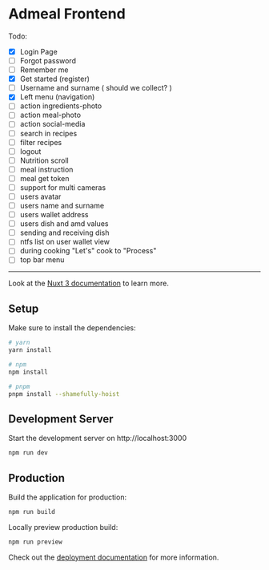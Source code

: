 # Admeal Frontend

Todo:
- [x] Login Page
- [ ] Forgot password
- [ ] Remember me
- [x] Get started (register)
- [ ] Username and surname ( should we collect? )
- [x] Left menu (navigation)
- [ ] action ingredients-photo
- [ ] action meal-photo
- [ ] action social-media
- [ ] search in recipes
- [ ] filter recipes
- [ ] logout 
- [ ] Nutrition scroll
- [ ] meal instruction 
- [ ] meal get token
- [ ] support for multi cameras
- [ ] users avatar
- [ ] users name and surname
- [ ] users wallet address
- [ ] users dish and amd values
- [ ] sending and receiving dish
- [ ] ntfs list on user wallet view
- [ ] during cooking "Let's" cook to "Process"
- [ ] top bar menu

---

Look at the [Nuxt 3 documentation](https://nuxt.com/docs/getting-started/introduction) to learn more.

## Setup

Make sure to install the dependencies:

```bash
# yarn
yarn install

# npm
npm install

# pnpm
pnpm install --shamefully-hoist
```

## Development Server

Start the development server on http://localhost:3000

```bash
npm run dev
```

## Production

Build the application for production:

```bash
npm run build
```

Locally preview production build:

```bash
npm run preview
```

Check out the [deployment documentation](https://nuxt.com/docs/getting-started/deployment) for more information.
